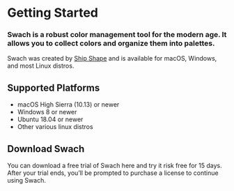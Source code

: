 # Getting Started

<h3 class="font-hairline">
 Swach is a robust color management tool for the modern age. It allows you to collect colors and organize them into palettes.
</h3>

Swach was created by <a href="https://shipshape.io/" class="text-color1 hover:text-color2">Ship Shape</a> and is available for macOS, Windows, and most Linux distros.

## Supported Platforms

- macOS High Sierra (10.13) or newer
- Windows 8 or newer
- Ubuntu 18.04 or newer
- Other various linux distros

## Download Swach

You can download a free trial of Swach here and try it risk free for 15 days. 
After your trial ends, you’ll be prompted to purchase a license to continue using Swach.
